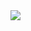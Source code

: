 <img src="https://cdn.discordapp.com/attachments/703464242241732631/949439392399892640/Program.png">
